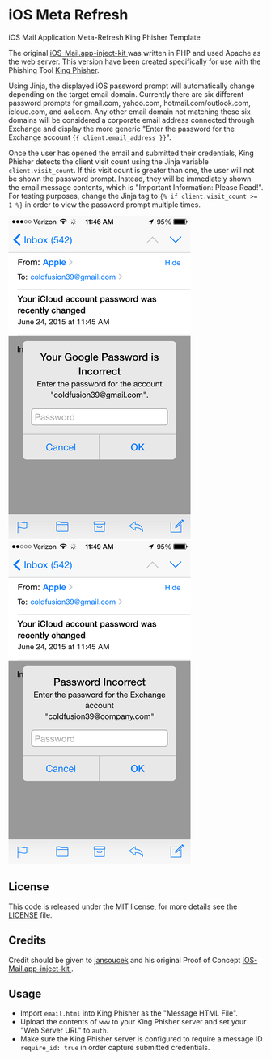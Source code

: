 # iOS Meta Refresh

iOS Mail Application Meta-Refresh King Phisher Template

The original [iOS-Mail.app-inject-kit
](https://github.com/jansoucek/iOS-Mail.app-inject-kit) was written in PHP and used Apache as the web server. This version have been created specifically for use with the Phishing Tool [King Phisher](https://github.com/securestate/king-phisher).

Using Jinja, the displayed iOS password prompt will automatically change depending on the target email domain. Currently there are six different password prompts for gmail.com, yahoo.com, hotmail.com/outlook.com, icloud.com, and aol.com. Any other email domain not matching these six domains will be considered a corporate email address connected through Exchange and display the more generic "Enter the password for the Exchange account `{{ client.email_address }}`".

Once the user has opened the email and submitted their credentials, King Phisher detects the client visit count using the Jinja variable `client.visit_count`. If this visit count is greater than one, the user will not be shown the password prompt. Instead, they will be immediately shown the email message contents, which is "Important Information: Please Read!". For testing purposes, change the Jinja tag to `{% if client.visit_count >= 1 %}` in order to view the password prompt multiple times. 

![Alt text](https://raw.githubusercontent.com/coldfusion39/iOS-Meta-Refresh/screenshots/gmail.png "Gmail Example")![Alt text](https://raw.githubusercontent.com/coldfusion39/iOS-Meta-Refresh/screenshots/exchange.png "Exchange Example")

## License

This code is released under the MIT license, for more details see
the [LICENSE](https://github.com/coldfusion39/iOS-Meta-Refresh/blob/master/LICENSE) file.

## Credits

Credit should be given to [jansoucek](https://github.com/jansoucek) and his original Proof of Concept [iOS-Mail.app-inject-kit
](https://github.com/jansoucek/iOS-Mail.app-inject-kit).

## Usage

- Import `email.html` into King Phisher as the "Message HTML File".
- Upload the contents of `www` to your King Phisher server and set your "Web Server URL" to `auth`.
- Make sure the King Phisher server is configured to require a message ID `require_id: true` in order capture submitted credentials.
